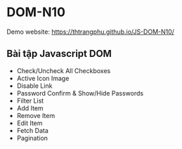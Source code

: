 # DOM-N10
Demo website: https://thtrangphu.github.io/JS-DOM-N10/
## Bài tập Javascript DOM
- Check/Uncheck All Checkboxes
- Active Icon Image
- Disable Link
- Password Confirm & Show/Hide Passwords
- Filter List
- Add Item
- Remove Item
- Edit Item
- Fetch Data
- Pagination

